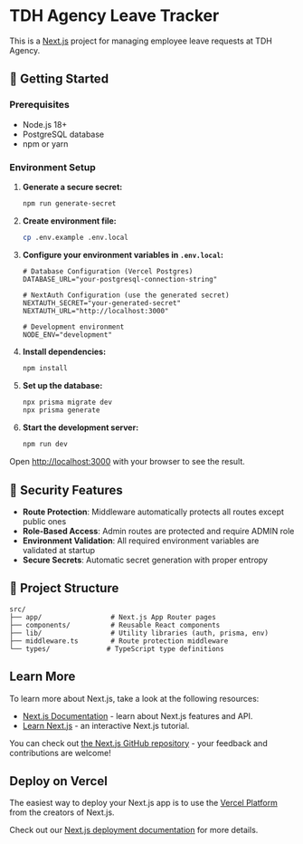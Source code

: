 # TDH Agency Leave Tracker

This is a [Next.js](https://nextjs.org) project for managing employee leave requests at TDH Agency.

## 🚀 Getting Started

### Prerequisites
- Node.js 18+ 
- PostgreSQL database
- npm or yarn

### Environment Setup

1. **Generate a secure secret:**
   ```bash
   npm run generate-secret
   ```

2. **Create environment file:**
   ```bash
   cp .env.example .env.local
   ```

3. **Configure your environment variables in `.env.local`:**
   ```env
   # Database Configuration (Vercel Postgres)
   DATABASE_URL="your-postgresql-connection-string"
   
   # NextAuth Configuration (use the generated secret)
   NEXTAUTH_SECRET="your-generated-secret"
   NEXTAUTH_URL="http://localhost:3000"
   
   # Development environment
   NODE_ENV="development"
   ```

4. **Install dependencies:**
   ```bash
   npm install
   ```

5. **Set up the database:**
   ```bash
   npx prisma migrate dev
   npx prisma generate
   ```

6. **Start the development server:**
   ```bash
   npm run dev
   ```

Open [http://localhost:3000](http://localhost:3000) with your browser to see the result.

## 🔐 Security Features

- **Route Protection**: Middleware automatically protects all routes except public ones
- **Role-Based Access**: Admin routes are protected and require ADMIN role
- **Environment Validation**: All required environment variables are validated at startup
- **Secure Secrets**: Automatic secret generation with proper entropy

## 📁 Project Structure

```
src/
├── app/                 # Next.js App Router pages
├── components/          # Reusable React components
├── lib/                 # Utility libraries (auth, prisma, env)
├── middleware.ts        # Route protection middleware
└── types/              # TypeScript type definitions
```

## Learn More

To learn more about Next.js, take a look at the following resources:

- [Next.js Documentation](https://nextjs.org/docs) - learn about Next.js features and API.
- [Learn Next.js](https://nextjs.org/learn) - an interactive Next.js tutorial.

You can check out [the Next.js GitHub repository](https://github.com/vercel/next.js) - your feedback and contributions are welcome!

## Deploy on Vercel

The easiest way to deploy your Next.js app is to use the [Vercel Platform](https://vercel.com/new?utm_medium=default-template&filter=next.js&utm_source=create-next-app&utm_campaign=create-next-app-readme) from the creators of Next.js.

Check out our [Next.js deployment documentation](https://nextjs.org/docs/app/building-your-application/deploying) for more details.

